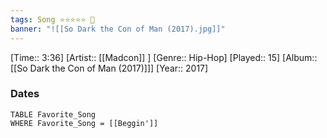 ```yaml
---
tags: Song ⭐⭐⭐⭐⭐ 💛
banner: "![[So Dark the Con of Man (2017).jpg]]"
---
```

[Time:: 3:36]
[Artist:: [[Madcon]] ]
[Genre:: Hip-Hop]
[Played:: 15]
[Album:: [[So Dark the Con of Man (2017)]]]
[Year:: 2017]
### Dates
````dataview
TABLE Favorite_Song
WHERE Favorite_Song = [[Beggin']]
````